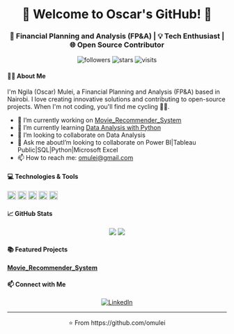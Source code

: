 <h1 align="center">🌟 Welcome to Oscar's GitHub! 🌟</h1>
<h3 align="center">🚀 Financial Planning and Analysis (FP&A) | 💡 Tech Enthusiast | 🌐 Open Source Contributor</h3>

<p align="center">
  <img alt="followers" src="https://img.shields.io/github/followers/omulei?style=social">
  <img alt="stars" src="https://img.shields.io/github/stars/omulei?style=social">
  <img alt="visits" src="https://komarev.com/ghpvc/?username=omulei&style=flat-square&color=blue">
</p>

#### 👨‍💻 About Me

I'm Ngila (Oscar) Mulei, a Financial Planning and Analysis (FP&A) based in Nairobi. I love creating innovative solutions and contributing to open-source projects. When I'm not coding, you'll find me cycling 🚴‍♀️.

- 🔭 I’m currently working on [Movie_Recommender_System](https://github.com/omulei/Movie_Recommender_System)
- 🌱 I’m currently learning [Data Analysis with Python](https://www.freecodecamp.org/learn/data-analysis-with-python/)
- 👯 I’m looking to collaborate on Data Analysis
- 💬 Ask me aboutI’m looking to collaborate on Power BI|Tableau Public|SQL|Python|Microsoft Excel
- 📫 How to reach me: omulei@gmail.com


#### 💻 Technologies & Tools

<code><img height="20" src="https://staging.python.org/static/community_logos/python-logo-master-v3-TM.png"></code>
<code><img height="20" src="https://logowik.com/content/uploads/images/microsoft-excel-new.jpg"></code>
<code><img height="20" src="https://www.mysql.com/common/logos/logo-mysql-170x115.png"></code>
<code><img height="20" src="https://logowik.com/content/uploads/images/microsoft-power-bi4194.jpg"></code>
<code><img height="20" src="https://upload.wikimedia.org/wikipedia/commons/e/ed/Pandas_logo.svg"></code>

#### 📈 GitHub Stats

<div align="center">
  <img src="https://github-readme-stats.vercel.app/api?username=omulei&show_icons=true&theme=vue-dark">
  <img src="https://github-readme-streak-stats.herokuapp.com/?user=omulei&theme=vue-dark">
</div>


#### 📚 Featured Projects

#### [Movie_Recommender_System](https://github.com/omulei/Movie_Recommender_System)


#### 📫 Connect with Me

<p align="center">
  <a href="https://www.linkedin.com/in/ngilamulei-ke/"><img alt="LinkedIn" src="https://img.icons8.com/fluent/48/000000/linkedin.png"/></a>
</p>

---
<footer align="center">
  ⭐️ From https://github.com/omulei
</footer>

